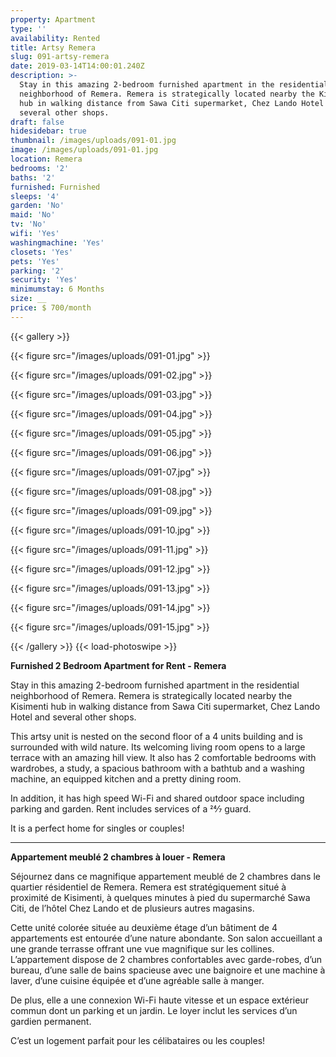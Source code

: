 ```yaml
---
property: Apartment
type: ''
availability: Rented
title: Artsy Remera
slug: 091-artsy-remera
date: 2019-03-14T14:00:01.240Z
description: >-
  Stay in this amazing 2-bedroom furnished apartment in the residential
  neighborhood of Remera. Remera is strategically located nearby the Kisimenti
  hub in walking distance from Sawa Citi supermarket, Chez Lando Hotel and
  several other shops. 
draft: false
hidesidebar: true
thumbnail: /images/uploads/091-01.jpg
image: /images/uploads/091-01.jpg
location: Remera
bedrooms: '2'
baths: '2'
furnished: Furnished
sleeps: '4'
garden: 'No'
maid: 'No'
tv: 'No'
wifi: 'Yes'
washingmachine: 'Yes'
closets: 'Yes'
pets: 'Yes'
parking: '2'
security: 'Yes'
minimumstay: 6 Months
size: __
price: $ 700/month
---
```

{{< gallery >}} 

{{< figure src="/images/uploads/091-01.jpg" >}} 

{{< figure src="/images/uploads/091-02.jpg" >}}

 {{< figure src="/images/uploads/091-03.jpg" >}} 

{{< figure src="/images/uploads/091-04.jpg" >}}

{{< figure src="/images/uploads/091-05.jpg" >}}

 {{< figure src="/images/uploads/091-06.jpg" >}}

 {{< figure src="/images/uploads/091-07.jpg" >}}

 {{< figure src="/images/uploads/091-08.jpg" >}}

{{< figure src="/images/uploads/091-09.jpg" >}} 

{{< figure src="/images/uploads/091-10.jpg" >}}

 {{< figure src="/images/uploads/091-11.jpg" >}} 

{{< figure src="/images/uploads/091-12.jpg" >}}

{{< figure src="/images/uploads/091-13.jpg" >}}

{{< figure src="/images/uploads/091-14.jpg" >}}

{{< figure src="/images/uploads/091-15.jpg" >}}

 {{< /gallery >}} {{< load-photoswipe >}}

**Furnished 2 Bedroom Apartment for Rent - Remera**

Stay in this amazing 2-bedroom furnished apartment in the residential neighborhood of Remera. Remera is strategically located nearby the Kisimenti hub in walking distance from Sawa Citi supermarket, Chez Lando Hotel and several other shops. 

This artsy unit is nested on the second floor of a 4 units building and is surrounded with wild nature. Its welcoming living room opens to a large terrace with an amazing hill view. It also has 2 comfortable bedrooms with wardrobes, a study, a spacious bathroom with a bathtub and a washing machine, an equipped kitchen and a pretty dining room. 

In addition, it has high speed Wi-Fi and shared outdoor space including parking and garden. Rent includes services of a 24⁄7 guard.

It is a perfect home for singles or couples!

- - -

**Appartement meublé 2 chambres à louer - Remera**

Séjournez dans ce magnifique appartement meublé de 2 chambres dans le quartier résidentiel de Remera. Remera est stratégiquement situé à proximité de Kisimenti, à quelques minutes à pied du supermarché Sawa Citi, de l’hôtel Chez Lando et de plusieurs autres magasins.

Cette unité colorée située au deuxième étage d’un bâtiment de 4 appartements est entourée d’une nature abondante. Son salon accueillant a une grande terrasse offrant une vue magnifique sur les collines. L’appartement dispose de 2 chambres confortables avec garde-robes, d’un bureau, d’une salle de bains spacieuse avec une baignoire et une machine à laver, d’une cuisine équipée et d’une agréable salle à manger.

De plus, elle a une connexion Wi-Fi haute vitesse et un espace extérieur commun dont un parking et un jardin. Le loyer inclut les services d’un gardien permanent.

C’est un logement parfait pour les célibataires ou les couples!
